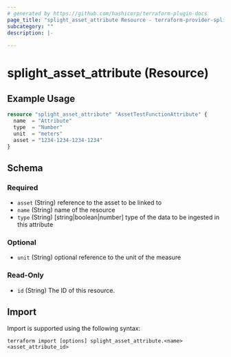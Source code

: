 ```yaml
---
# generated by https://github.com/hashicorp/terraform-plugin-docs
page_title: "splight_asset_attribute Resource - terraform-provider-splight"
subcategory: ""
description: |-
  
---
```


# splight_asset_attribute (Resource)



## Example Usage

```terraform
resource "splight_asset_attribute" "AssetTestFunctionAttribute" {
  name  = "Attribute"
  type  = "Number"
  unit  = "meters"
  asset = "1234-1234-1234-1234"
}
```

<!-- schema generated by tfplugindocs -->
## Schema

### Required

- `asset` (String) reference to the asset to be linked to
- `name` (String) name of the resource
- `type` (String) [string|boolean|number] type of the data to be ingested in this attribute

### Optional

- `unit` (String) optional reference to the unit of the measure

### Read-Only

- `id` (String) The ID of this resource.

## Import

Import is supported using the following syntax:

```shell
terraform import [options] splight_asset_attribute.<name> <asset_attribute_id>
```
